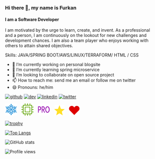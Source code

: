 ### Hi there 👋, my name is Furkan
#### I am  a Software Developer
I am motivated by the urge to learn, create, and invent. As a professional and a person, I am continuously on the lookout for new challenges and development chances. I am also a team player who enjoys working with others to attain shared objectives.

Skills: JAVA/SPRING BOOT/AWS/LINUX/TERRAFORM/ HTML / CSS

- 🔭 I’m currently working on personal blogsite 
- 🌱 I’m currently learning spring microservice 
- 👯 I’m looking to collaborate on open source project 
- 📫 How to reach me: send me an email or follow me on twitter 
- 😄 Pronouns: he/him 


[<img src='https://cdn.jsdelivr.net/npm/simple-icons@3.0.1/icons/github.svg' alt='github' height='40'>](https://github.com/furkan13)  [<img src='https://cdn.jsdelivr.net/npm/simple-icons@3.0.1/icons/dev-dot-to.svg' alt='dev' height='40'>](https://dev.to/furkan13)  [<img src='https://cdn.jsdelivr.net/npm/simple-icons@3.0.1/icons/linkedin.svg' alt='linkedin' height='40'>](https://www.linkedin.com/in/https://www.linkedin.com/in/iam-furkan//)  [<img src='https://cdn.jsdelivr.net/npm/simple-icons@3.0.1/icons/twitter.svg' alt='twitter' height='40'>](https://twitter.com/alahi_furkan)  

<a href='https://archiveprogram.github.com/'><img src='https://raw.githubusercontent.com/acervenky/animated-github-badges/master/assets/acbadge.gif' width='40' height='40'></a> <a href='https://docs.github.com/en/developers'><img src='https://raw.githubusercontent.com/acervenky/animated-github-badges/master/assets/devbadge.gif' width='40' height='40'></a> <a href='https://github.com/pricing'><img src='https://raw.githubusercontent.com/acervenky/animated-github-badges/master/assets/pro.gif' width='40' height='40'></a> <a href='https://stars.github.com/'><img src='https://raw.githubusercontent.com/acervenky/animated-github-badges/master/assets/starbadge.gif' width='35' height='35'></a> <a href='https://docs.github.com/en/github/supporting-the-open-source-community-with-github-sponsors'><img src='https://raw.githubusercontent.com/acervenky/animated-github-badges/master/assets/sponsorbadge.gif' width='35' height='35'></a> 

[![trophy](https://github-profile-trophy.vercel.app/?username=furkan13)](https://github.com/ryo-ma/github-profile-trophy)

[![Top Langs](https://github-readme-stats.vercel.app/api/top-langs/?username=furkan13)](https://github.com/anuraghazra/github-readme-stats)

![GitHub stats](https://github-readme-stats.vercel.app/api?username=furkan13&show_icons=true&count_private=true)  

![Profile views](https://gpvc.arturio.dev/furkan13)  
